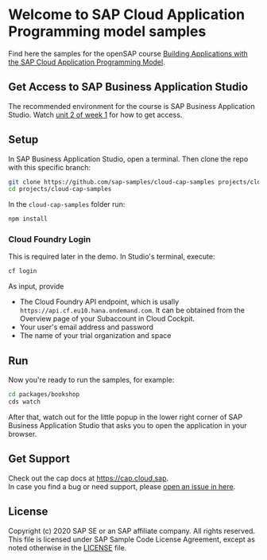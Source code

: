 # Welcome to SAP Cloud Application Programming model samples

Find here the samples for the openSAP course [Building Applications with the SAP Cloud Application Programming Model](https://open.sap.com/courses/cp7).

## Get Access to SAP Business Application Studio
The recommended environment for the course is SAP Business Application Studio.  Watch [unit 2 of week 1](https://open.sap.com/courses/cp7/items/51pzQUzbXHr2kdbOmVs6jI) for how to get access.

## Setup

In SAP Business Application Studio, open a terminal.
Then clone the repo with this specific branch:

```sh
git clone https://github.com/sap-samples/cloud-cap-samples projects/cloud-cap-samples -b openSAP-week2-unit4567
cd projects/cloud-cap-samples
```

In the `cloud-cap-samples` folder run:
```sh
npm install
```

### Cloud Foundry Login
This is required later in the demo.  In Studio's terminal, execute:
```sh
cf login
```
As input, provide
- The Cloud Foundry API endpoint, which is usally `https://api.cf.eu10.hana.ondemand.com`.  It can be obtained from the Overview page of your Subaccount in Cloud Cockpit.
- Your user's email address and password
- The name of your trial organization and space

## Run

Now you're ready to run the samples, for example:
```sh
cd packages/bookshop
cds watch
```

After that, watch out for the little popup in the lower right corner of SAP Business Application Studio that asks you to open the application in your browser.


## Get Support

Check out the cap docs at https://cap.cloud.sap. <br>
In case you find a bug or need support, please [open an issue in here](https://github.com/SAP-samples/cloud-cap-samples/issues/new).


## License

Copyright (c) 2020 SAP SE or an SAP affiliate company. All rights reserved. This file is licensed under SAP Sample Code License Agreement, except as noted otherwise in the [LICENSE](/LICENSE) file.
